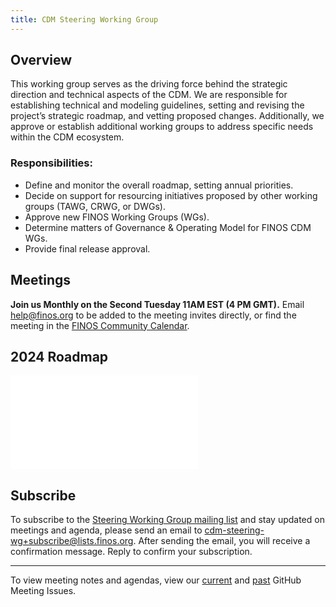 ```yaml
---
title: CDM Steering Working Group
---
```


## Overview

This working group serves as the driving force behind the strategic direction and technical aspects of the CDM. We are responsible for establishing technical and modeling guidelines, setting and revising the project’s strategic roadmap, and vetting proposed changes. Additionally, we approve or establish additional working groups to address specific needs within the CDM ecosystem.

### Responsibilities:

- Define and monitor the overall roadmap, setting annual priorities.
- Decide on support for resourcing initiatives proposed by other working groups (TAWG, CRWG, or DWGs).
- Approve new FINOS Working Groups (WGs).
- Determine matters of Governance & Operating Model for FINOS CDM WGs.
- Provide final release approval.

## Meetings

**Join us Monthly on the Second Tuesday 11AM EST (4 PM GMT).** Email help@finos.org to be added to the meeting invites directly, or find the meeting in the [FINOS Community Calendar](https://calendar.google.com/calendar/embed?src=finos.org_fac8mo1rfc6ehscg0d80fi8jig%40group.calendar.google.com). 

## 2024 Roadmap

![Steering WG Roadmap](website/ROADMAP.md)

## Subscribe

To subscribe to the [Steering Working Group mailing list](https://lists.finos.org/g/cdm-steering-wg) and stay updated on meetings and agenda, please send an email to [cdm-steering-wg+subscribe@lists.finos.org](mailto:cdm-steering-wg+subscribe@lists.finos.org). After sending the email, you will receive a confirmation message. Reply to confirm your subscription.

---

To view meeting notes and agendas, view our [current](https://github.com/finos/common-domain-model/issues?q=is%3Aissue+%22CDM+Steering+Working+Group+-+%22+is%3Aopen+) and [past](https://github.com/finos/common-domain-model/issues?q=is%3Aissue+%22CDM+Steering+Working+Group+-+%22+is%3Aclosed) GitHub Meeting Issues. 

